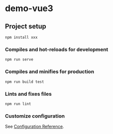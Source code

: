 # demo-vue3

## Project setup

```
npm install xxx
```

### Compiles and hot-reloads for development

```
npm run serve
```

### Compiles and minifies for production

```
npm run build test
```

### Lints and fixes files

```
npm run lint
```

### Customize configuration

See [Configuration Reference](https://cli.vuejs.org/config/).
